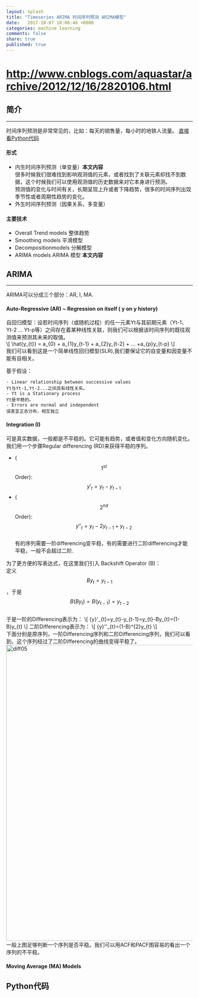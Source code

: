 ```yaml
---
layout: splash
title: "Timeseries ARIMA 时间序列预测 ARIMA模型"
date:   2017-10-07 10:06:46 +0800
categories: machine learning
comments: false
share: true
published: true
---
```

<script type="text/javascript" src="http://cdn.mathjax.org/mathjax/latest/MathJax.js?config=TeX-AMS-MML_HTMLorMML"></script>
# http://www.cnblogs.com/aquastar/archive/2012/12/16/2820106.html
## 简介   
---
时间序列预测是非常常见的，比如：每天的销售量，每小时的地铁人流量。 
[直接看Python代码](#pythoncode)

#### 形式
- 内生时间序列预测（单变量）**本文内容**     
很多时候我们很难找到影响观测值的元素，或者找到了关联元素却找不到数据，这个时候我们可以使用观测值的历史数据来对它本身进行预测。    
预测值的变化与时间有关，长期呈现上升或者下降趋势，很多的时间序列出现季节性或者周期性趋势的变化。    
- 外生时间序列预测（因果关系，多变量）

#### 主要技术
- Overall Trend models 整体趋势
- Smoothing models 平滑模型
- Decompositionmodels 分解模型
- ARIMA models ARIMA 模型 **本文内容**


## ARIMA
---
ARIMA可以分成三个部分：AR, I, MA.

#### Auto-Regressive (AR) ~ Regression on itself ( y on y history)
自回归模型：设若时间序列（或随机过程）的任一元素Yt与其前期元素（Yt-1、Yt-2 ... Yt-p等）之间存在着某种线性关联，则我们可以根据该时间序列的既往观测值来预测其未来的取值。      
\\[ \hat{y_{t}} = a_{0} + a_{1}y_{t-1} + a_{2}y_{t-2} + ... +a_{p}y_{t-p} \\]  
我们可以看到这是一个简单线性回归模型(SLR),我们要保证它的自变量和因变量不能有自相关。

基于假设：    

    - Linear relationship between successive values
    Yt与Yt-1,Yt-2...之间具有线性关系。
    - Yt is a Stationary process
    Yt是平稳的。
    - Errors are normal and independent
    误差呈正态分布，相互独立

#### Integration (I)
可是真实数据，一般都是不平稳的。它可能有趋势，或者值和变化方向随机变化。    
我们用一个步骤Regular differencing (RD)来获得平稳的序列。    
- ($$ 1^{st} $$ Order):  $$ {y}'_{t}=y_{t}-y_{t-1} $$
- ($$ 2^{nd} $$ Order):  $$ {y}''_{t}=y_{t}-2y_{t-1}+y_{t-2} $$     
有的序列需要一阶differencing变平稳，有的需要进行二阶differencing才能平稳，一般不会超过二阶.

为了更方便的写表达式，在这里我们引入 Backshift Operator (B)：    
定义 $$ By_{t}=y_{t-1} $$，于是$$ B(By_{t})=B(y_{t-1})=y_{t-2} $$    
于是一阶的Differencing表示为：
\\[ {y}'\_{t}=y_{t}-y_{t-1}=y_{t}-By_{t}=(1-B)y_{t} \\]
二阶Differencing表示为：
\\[ {y}'\'\_{t}=(1-B)^{2}y_{t} \\]    
下面分别是原序列，一阶Differencing序列和二阶Differencing序列，我们可以看到，这个序列经过了二阶Differencing的曲线变得平稳了。   
<img src="{{ site.baseurl }}/img/machinelearning/diff05.png" alt="diff05" style="width: 800px;"/>    
一般上图足够判断一个序列是否平稳。我们可以用ACF和PACF图容易的看出一个序列的不平稳。




#### Moving Average (MA) Models    
 



## <span name="pythoncode">Python代码</span>



